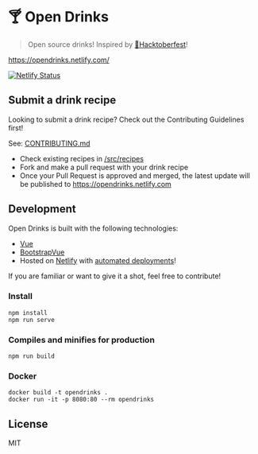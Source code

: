 # 🍸 Open Drinks
> Open source drinks! Inspired by [🎃Hacktoberfest](https://hacktoberfest.digitalocean.com/)!

https://opendrinks.netlify.com/

[![Netlify Status](https://api.netlify.com/api/v1/badges/942bef4f-2873-4e49-91c6-c92373a4473e/deploy-status)](https://opendrinks.netlify.com)

## Submit a drink recipe
Looking to submit a drink recipe? Check out the Contributing Guidelines first!

See: [CONTRIBUTING.md](CONTRIBUTING.md)

* Check existing recipes in [/src/recipes](/src/recipes)
* Fork and make a pull request with your drink recipe
* Once your Pull Request is approved and merged, the latest update will be published to https://opendrinks.netlify.com

## Development
Open Drinks is built with the following technologies:
* [Vue](https://vuejs.org/)
* [BootstrapVue](https://bootstrap-vue.js.org/)
* Hosted on [Netlify](https://www.netlify.com/) with [automated deployments](https://www.netlify.com/docs/continuous-deployment/)!

If you are familiar or want to give it a shot, feel free to contribute!

### Install

```
npm install
npm run serve
```

### Compiles and minifies for production
```
npm run build
```

### Docker
```
docker build -t opendrinks .
docker run -it -p 8080:80 --rm opendrinks
```

## License
MIT
